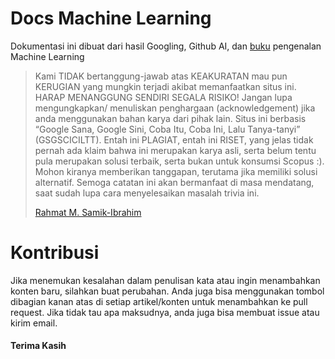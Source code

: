 # Docs Machine Learning

Dokumentasi ini dibuat dari hasil Googling, Github AI, dan [buku](linkurl) pengenalan Machine Learning

>Kami TIDAK bertanggung-jawab atas KEAKURATAN mau pun KERUGIAN yang mungkin terjadi akibat memanfaatkan situs ini. HARAP MENANGGUNG SENDIRI SEGALA RISIKO! Jangan lupa mengungkapkan/ menuliskan penghargaan (acknowledgement) jika anda menggunakan bahan karya dari pihak lain. Situs ini berbasis “Google Sana, Google Sini, Coba Itu, Coba Ini, Lalu Tanya-tanyi” (GSGSCICILTT). Entah ini PLAGIAT, entah ini RISET, yang jelas tidak pernah ada klaim bahwa ini merupakan karya asli, serta belum tentu pula merupakan solusi terbaik, serta bukan untuk konsumsi Scopus :). Mohon kiranya memberikan tanggapan, terutama jika memiliki solusi alternatif. Semoga catatan ini akan bermanfaat di masa mendatang, saat sudah lupa cara menyelesaikan masalah trivia ini.
>
>[Rahmat M. Samik-Ibrahim](https://rms46.vlsm.org/)

# Kontribusi
Jika menemukan kesalahan dalam penulisan kata atau ingin menambahkan konten baru, silahkan buat perubahan. Anda juga bisa menggunakan tombol dibagian kanan atas di setiap artikel/konten untuk menambahkan ke pull request. Jika tidak tau apa maksudnya, anda juga bisa membuat issue atau kirim email.

#### Terima Kasih


